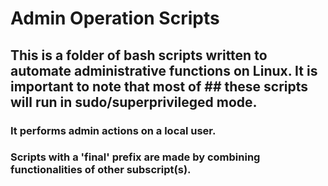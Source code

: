 # Admin Operation Scripts

## This is a folder of bash scripts written to automate administrative functions on Linux. It is important to note that most of ## these scripts will run in sudo/superprivileged mode.
### It performs admin actions on a local user. 
### Scripts with a 'final' prefix are made by combining functionalities of other subscript(s).   
